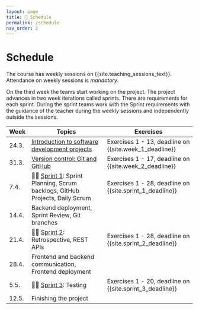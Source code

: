 ```yaml
---
layout: page
title: 📅 Schedule
permalink: /schedule
nav_order: 2
---
```


# Schedule

The course has weekly sessions on {{site.teaching_sessions_text}}. Attendance on weekly sessions is _mandatory_.

On the third week the teams start working on the project. The project advances in two week iterations called sprints. There are requirements for each sprint. During the sprint teams work with the Sprint requirements with the guidance of the teacher during the weekly sessions and independently outside the sessions.

| Week   | Topics                                                                                  | Exercises                                                |
| ------ | --------------------------------------------------------------------------------------- | -------------------------------------------------------- |
| 24.3. | [Introduction to software development projects](/introduction)                          | Exercises 1 - 13, deadline on {{site.week_1_deadline}}   |
| 31.3. | [Version control: Git and GitHub](/git)                                                 | Exercises 1 - 17, deadline on {{site.week_2_deadline}}   |
| 7.4.  | 🏃‍♂️ [Sprint 1](/sprint-1): Sprint Planning, Scrum backlogs, GitHub Projects, Daily Scrum | Exercises 1 - 28, deadline on {{site.sprint_1_deadline}} |
| 14.4. | Backend deployment, Sprint Review, Git branches                                                       |                                                          |
| 21.4. | 🏃‍♂️ [Sprint 2](/sprint-2): Retrospective, REST APIs                                      | Exercises 1 - 28, deadline on {{site.sprint_2_deadline}} |
| 28.4. | Frontend and backend communication, Frontend deployment                                                       |                                                          |
| 5.5.  | 🏃‍♂️ [Sprint 3](/sprint-3): Testing                                  | Exercises 1 - 20, deadline on {{site.sprint_3_deadline}} |
| 12.5.  | Finishing the project                                                                   |                                                          |
